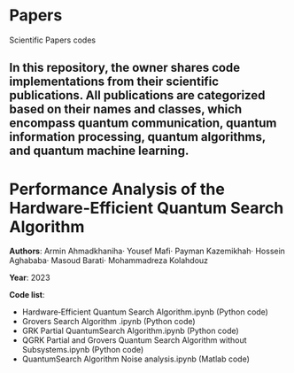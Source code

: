 # Papers
Scientific Papers codes 

In this repository, the owner shares code implementations from their scientific publications. All publications are categorized based on their names and classes, which encompass quantum communication, quantum information processing, quantum algorithms, and quantum machine learning.
-------------------------------------------------------------------------------------------------------------------------------

# Performance Analysis of the Hardware‑Efficient Quantum Search Algorithm

**Authors**: Armin Ahmadkhaniha· Yousef Mafi· Payman Kazemikhah· Hossein Aghababa· Masoud Barati· Mohammadreza Kolahdouz

**Year**: 2023

**Code list**:
* Hardware‑Efficient Quantum Search Algorithm.ipynb (Python code)
* Grovers Search Algorithm .ipynb (Python code)
* GRK Partial QuantumSearch Algorithm.ipynb (Python code)
* QGRK Partial and Grovers Quantum Search Algorithm without Subsystems.ipynb (Python code)
* QuantumSearch Algorithm Noise analysis.ipynb (Matlab code)
